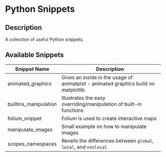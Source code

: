 # Python Snippets #
## Description ##
A collection of useful Python snippets.

## Available Snippets ##
| Snippet Name | Description |
|--------------|-------------|
| animated_graphics | Gives an inside in the usage of animatplot - animated graphics build on matplotlib |
| builtins_manipulation | Illustrates the easy overriding/manipulation of built-in functions |
| folium_snippet | Folium is used to create interactive maps |
| manipulate_images | Small example on how to manipulate images |
| scopes_namespaces | Reveils the differences between `global`, `local`, and `nonlocal` |